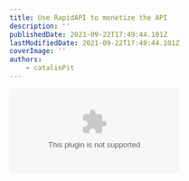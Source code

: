 ```yaml
---
title: Use RapidAPI to monetize the API
description: ''
publishedDate: 2021-09-22T17:49:44.101Z
lastModifiedDate: 2021-09-22T17:49:44.101Z
coverImage: ''
authors:
    - catalinPit
---
```


<Embed
	type="youtube"
	url="https://youtu.be/TvRe8NLbF30?t=718"
	title="Use RapidAPI to monetize the API"
/>
